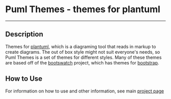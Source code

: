 Puml Themes - themes for plantuml
===============================

-----------
## Description

Themes for [plantuml](https://plantuml.com/), which is a diagraming tool that reads in markup to create diagrams. The out of box style might not suit everyone's needs, so Puml Themes is a set of themes for different styles. Many of these themes are based off of the [bootswatch](https://bootswatch.com/) project, which has themes for [bootstrap](https://getbootstrap.com/).

## How to Use
For information on how to use and other information, see main [project page](https://bschwarz.github.io/puml-themes/)
